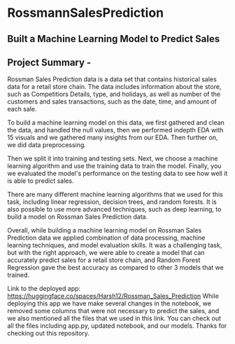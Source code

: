 # RossmannSalesPrediction
## Built a Machine Learning Model to Predict Sales
## Project Summary -
Rossman Sales Prediction data is a data set that contains historical sales data for a retail store chain. The data includes information about the store, such as Competitiors Details, type, and holidays, as well as number of the customers and sales transactions, such as the date, time, and amount of each sale.

To build a machine learning model on this data, we first gathered and clean the data, and handled the null values, then we performed indepth EDA with 15 visuals and we gathered many insights from our EDA. Then further on, we did data preprocessing.

Then we split it into training and testing sets. Next, we choose a machine learning algorithm and use the training data to train the model. Finally, you we evaluated the model's performance on the testing data to see how well it is able to predict sales.

There are many different machine learning algorithms that we used for this task, including linear regression, decision trees, and random forests. It is also possible to use more advanced techniques, such as deep learning, to build a model on Rossman Sales Prediction data.

Overall, while building a machine learning model on Rossman Sales Prediction data we applied combination of data processing, machine learning techniques, and model evaluation skills. It was a challenging task, but with the right approach, we were able to create a model that can accurately predict sales for a retail store chain, and Random Forest Regression gave the best accuracy as compared to other 3 models that we trained.

Link to the deployed app: https://huggingface.co/spaces/Harsh12/Rossman_Sales_Prediction  While deploying this app we have make several changes in the notebook, we removed some columns that were not necessary to predict the sales, and we also mentioned all the files that we used in this link. You can check out all the files including app.py, updated notebook, and our models. Thanks for checking out this repository.
